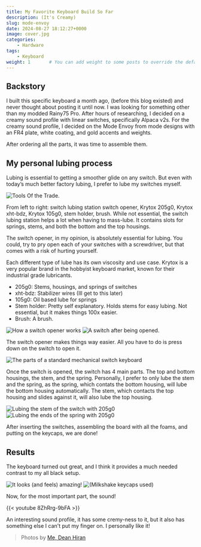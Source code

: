 ```yaml
---
title: My Favorite Keyboard Build So Far
description: (It's Creamy)
slug: mode-envoy
date: 2024-08-27 18:12:27+0000
image: cover.jpg
categories:
    - Hardware
tags:
    - Keyboard
weight: 1       # You can add weight to some posts to override the default sorting (date descending)
---
```


## Backstory

I built this specific keyboard a month ago, (before this blog existed) and never thought about posting it until now.
I was looking for something other than my modded Rainy75 Pro. After hours of researching, I decided on a creamy sound profile with linear switches, specifically Alpaca v2s. For the creamy sound profile, I decided on the Mode Envoy from mode designs with an FR4 plate, white coating, and gold accents and weights.

After ordering all the parts, it was time to assemble them.

## My personal lubing process

Lubing is essential to getting a smoother glide on any switch. But even with today’s much better factory lubing, I prefer to lube my switches myself.

![Tools Of the Trade.](tools.jpg)

From left to right: switch lubing station switch opener, Krytox 205g0, Krytox xht-bdz, Krytox 105g0, stem holder, brush.
While not essential, the switch lubing station helps a lot when having to mass-lube. It contains slots for springs, stems, and both the bottom and the top housings.

The switch opener, in my opinion, is absolutely essential for lubing. You could, try to pry open each of your switches with a screwdriver, but that comes with a risk of hurting yourself.

Each different type of lube has its own viscosity and use case. Krytox is a very popular brand in the hobbyist keyboard market, known for their industrial grade lubricants.

- 205g0: Stems, housings, and springs of switches
- xht-bdz: Stabilizer wires (Ill get to this later)
- 105g0: Oil based lube for springs
- Stem holder: Pretty self explanatory. Holds stems for easy lubing. Not essential, but it makes things 100x easier.
- Brush: A brush.

![How a switch opener works](switch-opener.jpg) ![A switch after being opened.](switch-open.jpg)

The switch opener makes things way easier. All you have to do is press down on the switch to open it.

![The parts of a standard mechanical switch keyboard](parts.png)

Once the switch is opened, the switch has 4 main parts. The top and bottom housings, the stem, and the spring. Personally, I prefer to only lube the stem and the spring, as the spring, which contats the bottom housing, will lube the bottom housing automatically. The stem, which contacts the top housing and slides against it, will also lube the top housing.

![Lubing the stem of the switch with 205g0](lubing-stem.jpg) ![Lubing the ends of the spring with 205g0](lubing-spring.jpg)

After inserting the switches, assembling the board with all the foams, and putting on the keycaps, we are done!

## Results

The keyboard turned out great, and I think it provides a much needed contrast to my all black setup.

![It looks (and feels) amazing!](top.jpg) ![(Milkshake keycaps used)](side.jpg)

Now, for the most important part, the sound!

{{< youtube 8ZhRrg-9bFA >}}

An interesting sound profile, it has some cremy-ness to it, but it also has something else I can't put my finger on. I personally like it!

> Photos by [Me, Dean Hiran](https://github.com/dandepan303)
